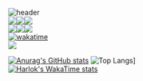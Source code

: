 ![header](https://capsule-render.vercel.app/api?type=waving&color=auto&height=300&section=header&text=Welcome-nl-Wooniverse&fontSize=90)<br />
<img src="https://img.shields.io/badge/-HTML-red"><img src="https://img.shields.io/badge/-Javascript-yellow"><img src="https://img.shields.io/badge/-CSS-blue"><br />
<img src="https://img.shields.io/badge/-Vue-green"><img src="https://img.shields.io/badge/-React-blue"><img src="https://img.shields.io/badge/-Typescript-152133"><br />
[![wakatime](https://wakatime.com/badge/user/da0f41f9-45d0-4a43-a7a9-10709b617bb2.svg?style=flat)](https://wakatime.com/@da0f41f9-45d0-4a43-a7a9-10709b617bb2)<br />
<a href="https://hhpluscertificateofcompletion.oopy.io/">
  <img src="https://static.spartacodingclub.kr/hanghae99/plus/completion/badge_white.svg" />
</a>

[![Anurag's GitHub stats](https://github-readme-stats.vercel.app/api?username=seongwoo83)](https://github.com/seongwoo83/github-readme-stats)
![Top Langs](https://github-readme-stats.vercel.app/api/top-langs/?username=seongwoo83&layout=compact&hide=html,css)]<br />
[![Harlok's WakaTime stats](https://github-readme-stats.vercel.app/api/wakatime?username=seongwoo83&layot=compact)](https://github.com/anuraghazra/github-readme-stats)
